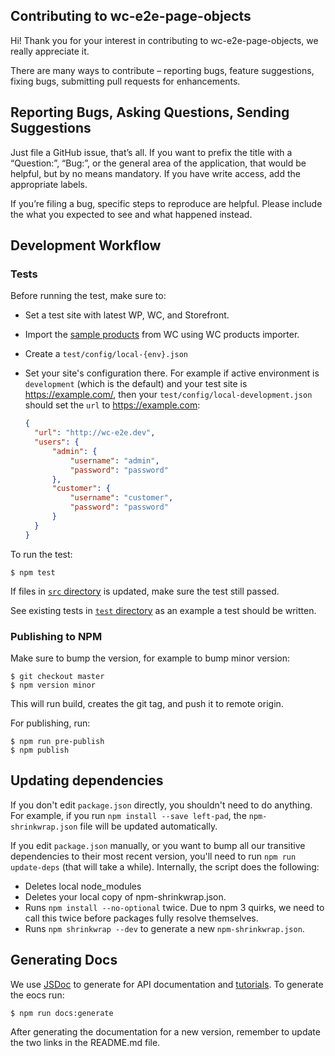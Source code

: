 ## Contributing to wc-e2e-page-objects

Hi! Thank you for your interest in contributing to wc-e2e-page-objects, we really
appreciate it.

There are many ways to contribute – reporting bugs, feature suggestions, fixing bugs,
submitting pull requests for enhancements.

## Reporting Bugs, Asking Questions, Sending Suggestions

Just file a GitHub issue, that’s all. If you want to prefix the title with a
“Question:”, “Bug:”, or the general area of the application, that would be helpful,
but by no means mandatory. If you have write access, add the appropriate labels.

If you’re filing a bug, specific steps to reproduce are helpful. Please include
the what you expected to see and what happened instead.

## Development Workflow

### Tests

Before running the test, make sure to:

* Set a test site with latest WP, WC, and Storefront.
* Import the [sample products](https://github.com/woocommerce/woocommerce/blob/master/sample-data/sample_products.csv)
  from WC using WC products importer.
* Create a `test/config/local-{env}.json`
* Set your site's configuration there. For example if active environment is
  `development` (which is the default) and your test site is https://example.com/,
  then your `test/config/local-development.json` should set the `url` to https://example.com:

  ```json
  {
  	"url": "http://wc-e2e.dev",
  	"users": {
  		"admin": {
  			"username": "admin",
  			"password": "password"
  		},
  		"customer": {
  			"username": "customer",
  			"password": "password"
  		}
  	}
  }
  ```

To run the test:

```
$ npm test
```

If files in [`src` directory](https://github.com/woocommerce/wc-e2e-page-objects/tree/master/src)
is updated, make sure the test still passed.

See existing tests in [`test` directory](https://github.com/woocommerce/wc-e2e-page-objects/tree/master/test)
as an example a test should be written.

### Publishing to NPM

Make sure to bump the version, for example to bump minor version:

```
$ git checkout master
$ npm version minor
```

This will run build, creates the git tag, and push it to remote origin.

For publishing, run:

```
$ npm run pre-publish
$ npm publish
```

## Updating dependencies

If you don't edit `package.json` directly, you shouldn't need to do anything.
For example, if you run `npm install --save left-pad`, the `npm-shrinkwrap.json`
file will be updated automatically.

If you edit `package.json` manually, or you want to bump all our transitive
dependencies to their most recent version, you'll need to run `npm run update-deps`
(that will take a while). Internally, the script does the following:

* Deletes local node_modules
* Deletes your local copy of npm-shrinkwrap.json.
* Runs `npm install --no-optional` twice. Due to npm 3 quirks, we need to call
  this twice before packages fully resolve themselves.
* Runs `npm shrinkwrap --dev` to generate a new `npm-shrinkwrap.json`.


## Generating Docs

We use [JSDoc](http://usejsdoc.org/) to generate for API documentation and [tutorials](https://github.com/woocommerce/wc-e2e-page-objects/tree/master/docs/tutorials). To generate the eocs run:

```
$ npm run docs:generate
```

After generating the documentation for a new version, remember to update the two
links in the README.md file.
